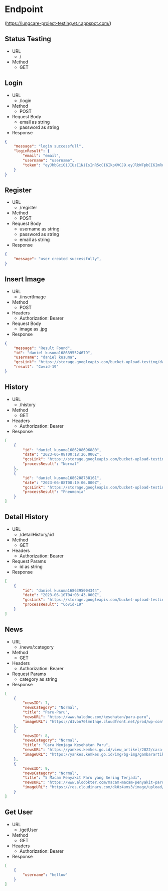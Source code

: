 # Endpoint
(https://lungcare-project-testing.et.r.appspot.com/)

## Status Testing
- URL
    - /
- Method
    - GET

## Login
- URL
    - /login
- Method
    - POST
- Request Body
    - email as string
    - password as string
- Response 
```json
{
    "message": "login successfull",
    "loginResult": {
        "email": "email",
        "username": "username",
        "token": "eyJhbGciOiJIUzI1NiIsInR5cCI6IkpXVCJ9.eyJlbWFpbCI6ImRubnNhbmdnYXJhQGdtYWlsLmNvbSIsInVzZXJuYW1lIjoiaGVsbG93IiwiaWF0IjoxNjg2NDQ4MTU1LCJleHAiOjE2ODY0NTUzNTV9.2MpALEYF-3mqhF1-cQJ8MbR6-Z0oYhpxNDSF5Cd8Nkg"
    }
}
```

## Register
- URL
    - /register
- Method
    - POST
- Request Body
    - username as string
    - password as string
    - email as string
- Response 
```json
{
    "message": "user created successfully",
}
```

## Insert Image
- URL
    - /insertImage
- Method
    - POST
- Headers
    - Authorization: Bearer <token>
- Request Body
    - image as .jpg
- Response
```json
{
    "message": "Result Found",
    "id": "daniel kusuma1686395524679",
    "username": "daniel kusuma",
    "gcsLink": "https://storage.googleapis.com/bucket-upload-testing/daniel kusuma_1686395520591",
    "result": "Covid-19"
}
```

## History
- URL
    - /history
- Method
    - GET
- Headers
    - Authorization: Bearer <token>
- Response
```json
[
    {
        "id": "daniel kusuma1686208696880",
        "date": "2023-06-08T00:18:26.000Z",
        "gcsLink": "https://storage.googleapis.com/bucket-upload-testing/daniel kusuma_1686208696204",
        "processResult": "Normal"
    },
    {
        "id": "daniel kusuma1686208738161",
        "date": "2023-06-08T00:19:06.000Z",
        "gcsLink": "https://storage.googleapis.com/bucket-upload-testing/daniel kusuma_1686208737687",
        "processResult": "Pneumonia"
    }
]
```

## Detail History
- URL
    - /detailHistory/:id
- Method
    - GET   
- Headers
    - Authorization: Bearer <token>
- Request Params
    - id as string
- Response
```json
[
    {
        "id": "daniel kusuma1686395004344",
        "date": "2023-06-10T04:03:43.000Z",
        "gcsLink": "https://storage.googleapis.com/bucket-upload-testing/daniel kusuma_1686394999887",
        "processResult": "Covid-19"
    }
]
```

## News
- URL 
    - /news/:category
- Method
    - GET
- Headers
    - Authorization: Bearer <token>
- Request Params
    - category as string
- Response
```json
[
    {
        "newsID": 7,
        "newsCategory": "Normal",
        "title": "Paru-Paru",
        "newsURL": "https://www.halodoc.com/kesehatan/paru-paru",
        "imageURL": "https://d1vbn70lmn1nqe.cloudfront.net/prod/wp-content/uploads/2021/06/21081543/Paru-paru-1.jpg.webp"
    },
    {
        "newsID": 8,
        "newsCategory": "Normal",
        "title": "Cara Menjaga Kesehatan Paru",
        "newsURL": "https://yankes.kemkes.go.id/view_artikel/2022/cara-menjaga-kesehatan-paru",
        "imageURL": "https://yankes.kemkes.go.id/img/bg-img/gambarartikel_1672806411_950600.png"
    },
    {
        "newsID": 9,
        "newsCategory": "Normal",
        "title": "5 Macam Penyakit Paru yang Sering Terjadi",
        "newsURL": "https://www.alodokter.com/macam-macam-penyakit-paru-paru-yang-perlu-anda-ketahui",
        "imageURL": "https://res.cloudinary.com/dk0z4ums3/image/upload/v1648442790/attached_image/macam-macam-penyakit-paru-paru-yang-perlu-anda-ketahui-0-alodokter.jpg"
    }
]
```

## Get User
- URL 
    - /getUser
- Method
    - GET
- Headers
    - Authorization: Bearer <token>
- Response
```json
[
    {
        "username": "hellow"
    }
]
```
